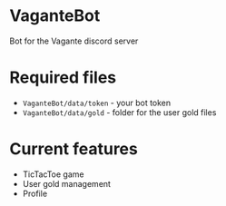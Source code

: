 # VaganteBot
Bot for the Vagante discord server

# Required files
* ``VaganteBot/data/token`` - your bot token
* ``VaganteBot/data/gold`` - folder for the user gold files

# Current features
* TicTacToe game
* User gold management
* Profile
